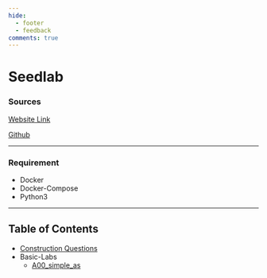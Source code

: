 ```yaml
---
hide:
  - footer
  - feedback
comments: true
---
```

# Seedlab

### Sources

[Website Link](https://seedsecuritylabs.org)

[Github](https://github.com/seed-labs/seed-emulator/)
***
### Requirement

- Docker
- Docker-Compose
- Python3
***
## Table of Contents

- [Construction Questions](Questions/)
- Basic-Labs
	- [A00_simple_as](Basic-Labs/A00_simple_as/)
